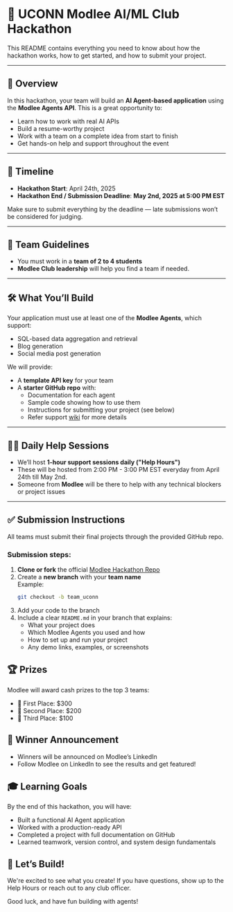 # 🧠 UCONN Modlee AI/ML Club Hackathon

This README contains everything you need to know about how the hackathon works, how to get started, and how to submit your project.

---

## 📌 Overview

In this hackathon, your team will build an **AI Agent-based application** using the **Modlee Agents API**. This is a great opportunity to:

- Learn how to work with real AI APIs
- Build a resume-worthy project
- Work with a team on a complete idea from start to finish
- Get hands-on help and support throughout the event

---


## 📅 Timeline

- **Hackathon Start**: April 24th, 2025  
- **Hackathon End / Submission Deadline**: **May 2nd, 2025 at 5:00 PM EST**

Make sure to submit everything by the deadline — late submissions won’t be considered for judging.

---

## 👥 Team Guidelines

- You must work in a **team of 2 to 4 students**
- **Modlee Club leadership** will help you find a team if needed.

---

## 🛠️ What You’ll Build

Your application must use at least one of the **Modlee Agents**, which support:

- SQL-based data aggregation and retrieval  
- Blog generation  
- Social media post generation  

We will provide:
- A **template API key** for your team  
- A **starter GitHub repo** with:
  - Documentation for each agent
  - Sample code showing how to use them
  - Instructions for submitting your project (see below)
  - Refer support [wiki](uconn_modlee_ai_ml_club_hackathons/modlee_agents_wiki.md) for more details
---

## 🧑‍💻 Daily Help Sessions

- We’ll host **1-hour support sessions daily ("Help Hours")**
- These will be hosted from 2:00 PM - 3:00 PM EST everyday from April 24th till May 2nd.
- Someone from **Modlee** will be there to help with any technical blockers or project issues

---

## ✅ Submission Instructions

All teams must submit their final projects through the provided GitHub repo.

### Submission steps:
1. **Clone or fork** the official [Modlee Hackathon Repo](https://github.com/modlee-ai/uconn_modlee_ai_ml_club_hackathons) 
2. Create a **new branch** with your **team name**  
   Example:  
   ```bash
   git checkout -b team_uconn
   ```
3. Add your code to the branch
4. Include a clear `README.md` in your branch that explains:
    - What your project does
    - Which Modlee Agents you used and how
    - How to set up and run your project
    - Any demo links, examples, or screenshots

## 🏆 Prizes
Modlee will award cash prizes to the top 3 teams:
- 🥇 First Place: $300
- 🥈 Second Place: $200
- 🥉 Third Place: $100

## 📣 Winner Announcement
- Winners will be announced on Modlee’s LinkedIn
- Follow Modlee on LinkedIn to see the results and get featured!

## 🎓 Learning Goals
By the end of this hackathon, you will have:
  - Built a functional AI Agent application
  - Worked with a production-ready API
  - Completed a project with full documentation on GitHub
  - Learned teamwork, version control, and system design fundamentals

## 🚀 Let’s Build!
We're excited to see what you create! If you have questions, show up to the Help Hours or reach out to any club officer.

Good luck, and have fun building with agents!
